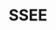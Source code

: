 ---
categories: ["SSEE"]
tags: ["docs"] 
title: "SSEE"
linkTitle: "SSEE"
weight: 2
description: >
  Documentation for Skyrim Special Edition Essentials.
---